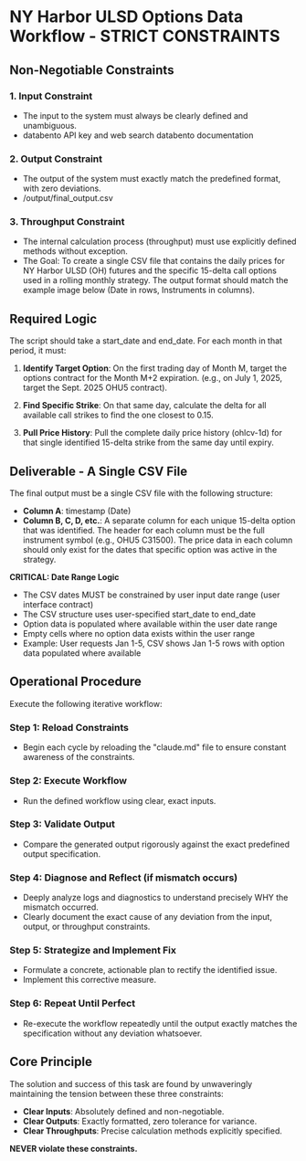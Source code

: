# NY Harbor ULSD Options Data Workflow - STRICT CONSTRAINTS

## Non-Negotiable Constraints

### 1. Input Constraint
- The input to the system must always be clearly defined and unambiguous.
- databento API key and web search databento documentation

### 2. Output Constraint
- The output of the system must exactly match the predefined format, with zero deviations.
- /output/final_output.csv

### 3. Throughput Constraint
- The internal calculation process (throughput) must use explicitly defined methods without exception.
- The Goal: To create a single CSV file that contains the daily prices for NY Harbor ULSD (OH) futures and the specific 15-delta call options used in a rolling monthly strategy. The output format should match the example image below (Date in rows, Instruments in columns).

## Required Logic
The script should take a start_date and end_date. For each month in that period, it must:

1. **Identify Target Option**: On the first trading day of Month M, target the options contract for the Month M+2 expiration. (e.g., on July 1, 2025, target the Sept. 2025 OHU5 contract).

2. **Find Specific Strike**: On that same day, calculate the delta for all available call strikes to find the one closest to 0.15.

3. **Pull Price History**: Pull the complete daily price history (ohlcv-1d) for that single identified 15-delta strike from the same day until expiry.

## Deliverable - A Single CSV File
The final output must be a single CSV file with the following structure:
- **Column A**: timestamp (Date)
- **Column B, C, D, etc.**: A separate column for each unique 15-delta option that was identified. The header for each column must be the full instrument symbol (e.g., OHU5 C31500). The price data in each column should only exist for the dates that specific option was active in the strategy.

**CRITICAL: Date Range Logic**
- The CSV dates MUST be constrained by user input date range (user interface contract)
- The CSV structure uses user-specified start_date to end_date
- Option data is populated where available within the user date range
- Empty cells where no option data exists within the user range
- Example: User requests Jan 1-5, CSV shows Jan 1-5 rows with option data populated where available

## Operational Procedure
Execute the following iterative workflow:

### Step 1: Reload Constraints
- Begin each cycle by reloading the "claude.md" file to ensure constant awareness of the constraints.

### Step 2: Execute Workflow
- Run the defined workflow using clear, exact inputs.

### Step 3: Validate Output
- Compare the generated output rigorously against the exact predefined output specification.

### Step 4: Diagnose and Reflect (if mismatch occurs)
- Deeply analyze logs and diagnostics to understand precisely WHY the mismatch occurred.
- Clearly document the exact cause of any deviation from the input, output, or throughput constraints.

### Step 5: Strategize and Implement Fix
- Formulate a concrete, actionable plan to rectify the identified issue.
- Implement this corrective measure.

### Step 6: Repeat Until Perfect
- Re-execute the workflow repeatedly until the output exactly matches the specification without any deviation whatsoever.

## Core Principle
The solution and success of this task are found by unwaveringly maintaining the tension between these three constraints:
- **Clear Inputs**: Absolutely defined and non-negotiable.
- **Clear Outputs**: Exactly formatted, zero tolerance for variance.
- **Clear Throughputs**: Precise calculation methods explicitly specified.

**NEVER violate these constraints.**